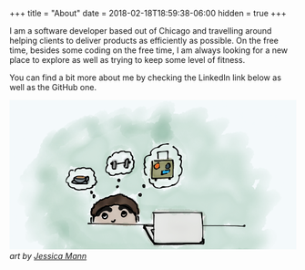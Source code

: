 +++
title = "About"
date = 2018-02-18T18:59:38-06:00
hidden = true
+++

I am a software developer based out of Chicago and travelling around helping clients to deliver products as efficiently as possible. On the free time, besides some coding on the free time, I am always looking for a new place to explore as well as trying to keep some level of fitness.

You can find a bit more about me by checking the LinkedIn link below as well as the GitHub one.

![](about.png)
_art by [Jessica Mann](//jessmann.io)_
